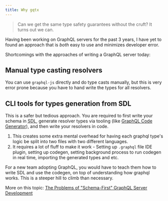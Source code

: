 ```yaml
---
title: Why gqtx
---
```


> Can we get the same type safety guarantees without the cruft? It turns out we can.

Having been working on GraphQL servers for the past 3 years, I have yet to found an approach that is *both* easy to use and minimizes developer error.

Shortcomings with the approaches of writing a GraphQL server today:

## Manual type casting resolvers
You can use `graphql-js` directly and do type casts manually, but this is very error prone because you have to hand write the types for all resolvers.

## CLI tools for types generation from SDL

This is a safer but tedious approach. You are required to first write your schema in <acronym title="Schema Definition Language">SDL</acronym>, generate resolver types via tooling (like [GraphQL Code Generator](https://graphql-code-generator.com)), and then write your resolvers in code.

1. This creates some extra mental overhead for having each graphql type's logic be split into two files with two different languages.
2. It requires a lot of fluff to make it work - Setting up `.graphql` file IDE plugin, setting up codegen, setting background process to run codegen in real time, importing the generated types and etc.

For a new team adopting GraphQL, you would have to teach them how to write SDL and use the codegen, on top of understanding how graphql works. This is a steeper hill to climb than necessary.

More on this topic: [The Problems of "Schema-First" GraphQL Server Development](https://www.prisma.io/blog/the-problems-of-schema-first-graphql-development-x1mn4cb0tyl3/)
